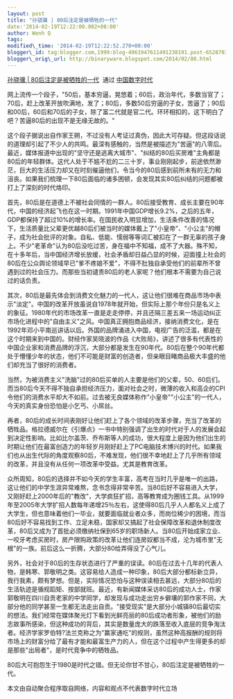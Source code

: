 ```yaml
--- 
layout: post 
title: "孙骁骥 | 80后注定是被牺牲的一代" 
date:'2014-02-19T12:22:00.002+08:00' 
author: Wenh Q
tags:
modified\_time: '2014-02-19T12:22:52.270+08:00' 
blogger\_id: tag:blogger.com,1999:blog-4961947611491238191.post-6528703774613237909
blogger\_orig\_url: http://binaryware.blogspot.com/2014/02/80.html
---
```

[孙骁骥 |
80后注定是被牺牲的一代](http://feedproxy.google.com/~r/chinadigitaltimes/IyPt/~3/4L6p3-Tb87k/)  通过
[中国数字时代](http://chinadigitaltimes.net/chinese)





网上流传一个段子，"50后，基本穷逼，晃悠着；60后，政治年代，多数当官了；70后，赶上改革开放吹满地，发了；80后，多数50后穷逼的子女，苦逼了；90后和00后，60后和70后的子女，除了富二代就是官二代。环环相扣的，这下明白了吧？苦逼80后的出现不是无缘无故的。"







这个段子据说出自作家王朔，不过没有人考证过真伪，因此大可存疑。但这段话说的道理却引起了不少人的共鸣。最深有感触的，当然是被描述为"苦逼"的八零后。最近，媒体报道中出现的"坚守还是逃离大城市"、"纠结的80后买房难"主角都是80后的年轻群体。这代人处于不尴不尬的二三十岁，事业刚刚起步，前途依然渺茫，巨大的生活压力却又在时刻催逼他们，令当今的80后感到前所未有的无力和沮丧。如果我们梳理一下80后面临的诸多困顿，会发现其实80后纠结的问题都被打上了深刻的时代烙印。







首先，80后是在道德上不被社会同情的一群人。80后接受教育、成长主要在90年代，中国的经济起飞也在这一时期。1991年中国GDP增长9.2%，之后的五年，GDP都保持了超过10%的增长率。在国民收入明显增加，生活条件改善的情况下，生活质量比父辈更优越80后们被当时的媒体戴上了"小皇帝"、"小公主"的帽子，成为社会批评的对象。自私、低能、懦弱等等词汇被扣在了一群无辜的孩子身上。不少"老革命"认为80后没吃过苦，身在福中不知福，成不了大器。殊不知，在十多年后，当中国经济增长放缓，社会矛盾却日益凸显的时候，迎面撞上社会的80后在公众舆论领域早已"爹不疼娘不爱"，不得不肚独自承受他们的前辈所不曾遇到过的社会压力。而那些当初谴责80后的老人家呢？他们根本不需要为自己说过的话负责。







其次，80后是最先体会到消费文化魅力的一代人，这让他们很难在商品市场中表示"淡定"。中国的改革开放虽说自1978年就开始，但实际上那个年份只是名义上的象征。1980年代的市场改革一直是走走停停，并且还隔三差五来一场运动纠正市场化进程中的"自由主义"之风。中国真正拥抱商品经济，接纳消费文化，是在1992年邓小平南巡讲话以后。外国的品牌涌进入中国，电视广告的泛滥，都是在这个时期来到中国的。财经作家吴晓波的作品《大败局》，讲述了很多有代表性的中国企业家和消费品牌的浮沉，大部分都是发生在90年代。80后在整个90年代都处于懵懂少年的状态，他们不可能是财富的创造者，但亲眼目睹商品极大丰盛的他们却充当了很好的消费者。







当然，为被消费主义"洗脑"过的80后买单的人主要是他们的父辈，50、60后们。而当80后今天不得不独自承担经济压力，面对社会之时，微薄的收入和高企的CPI令他们的消费水平却大不如前。过去被无良媒体称作"小皇帝""小公主"的一代人，今天的真实身份恐怕是小乞丐、小屌丝。







再者，80后的成长时间表刚好让他们赶上了各个领域的改革步骤，充当了改革的牺牲品。格拉德威尔在《引爆点》一书中特别强调了出生的时代对于人的发展会起到决定性影响。比如比尔盖茨、乔布斯等人的成功，很大程度上是因为他们出生的时期让他们在最富创造力的年轻岁月刚好赶上了PC电脑技术博兴的时代。如果我们也从出生代际的角度观察80后，不难发现，他们很不幸地赶上了几乎所有领域的改革，并且没有从任何一项改革中受益。尤其是教育改革。







众所周知，80后的选择并不如今天的学生丰富，高考在当时几乎是唯一的出路，这让他们的中学生涯异常难熬，念书念得非常辛苦。当80后好不容易进入大学，又刚好赶上2000年后的"教改"，大学疯狂扩招，高等教育成为圈钱工具。从1999年至2005年大学扩招人数每年递增25％左右，这使得80后几乎人人都名义上成了大学生，但也意味着他们一毕业，就要面临就业者众多，而岗位稀少的困境，而当80后好不容易找到工作、立足未稳，国家却又搞起了社会保障改革和退休制度改革，80后又成为了首批必须缴纳社保到65岁的职场新人。当80后开始成家立业、一咬牙考虑买房时，房产限购政策的改革让他们连房奴都当不成，沦为城市里"无根"的一族。前后这么一折腾，大部分80给弄得没了心气儿。







另外，社会对于80后的生存状态进行了严重的误读。80后在过去十几年的代表人物，是韩寒、郭敬明之类。这容易给人造成一种印象，80后大部分都标新立异，我行我素，颇有梦想。但是，实际情况恐怕与这种误读相去甚远，大部分80后的生活轨迹是循规蹈矩、按部就班。最近，有新闻媒体采访80后的成功人士，作家郭敬明在四川自贡老家的中学同学，却发现与成功走出穷乡僻壤的郭作家不同，大部分他的同学甚至一生都无法走出自贡。"接受现实"是大部分小城镇80后最切实的想法。我们经常在媒体聚光灯下看到光鲜亮丽的80后成功者形象，被他们的励志故事所感染，但这种成功的背后，其实是数量庞大的跌落至收入底层的竞争淘汰者。经济学家罗伯特?法兰克称之为"赢家通吃"的规则，虽然这种高报酬的规则将市场上的财富分给了最有才能和最富生产力的人，但在这个过程中产生得更多的却是那些"出局者"，是时代竞争中的牺牲品。







80后大可抱怨生于1980是时代之错。但无论你甘不甘心，80后注定是被牺牲的一代。



本文由自动聚合程序取自网络，内容和观点不代表数字时代立场
